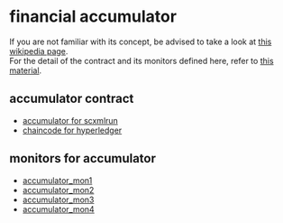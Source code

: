 # financial accumulator

If you are not familiar with its concept,
be advised to take a look at
[this wikipedia page](https://en.wikipedia.org/wiki/Accumulator\_\(structured_product\)).  
For the detail of the contract and its monitors defined here,
refer to [this material](accumulator.pdf).

## accumulator contract

- [accumulator for scxmlrun](accumulator.scxml)
- [chaincode for hyperledger](hyperledger/accumulator.go)

## monitors for accumulator

- [accumulator_mon1](accumulator_mon1.rules)
- [accumulator_mon2](accumulator_mon2.rules)
- [accumulator_mon3](accumulator_mon3.rules)
- [accumulator_mon4](accumulator_mon4.rules)
